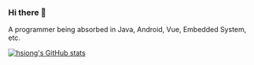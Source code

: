 ### Hi there 👋

<!--
**hsiong/hsiong** is a ✨ _special_ ✨ repository because its `README.md` (this file) appears on your GitHub profile.

Here are some ideas to get you started:

- 🔭 I’m currently working on ...
- 🌱 I’m currently learning ...
- 👯 I’m looking to collaborate on ...
- 🤔 I’m looking for help with ...
- 💬 Ask me about ...
- 📫 How to reach me: ...
- 😄 Pronouns: ...
- ⚡ Fun fact: ...
-->

A programmer being absorbed in Java, Android, Vue, Embedded System, etc.

[![hsiong's GitHub stats](https://github-readme-stats.vercel.app/api?username=hsiong&theme=merko)](https://github.com/hsiong/github-readme-stats)
